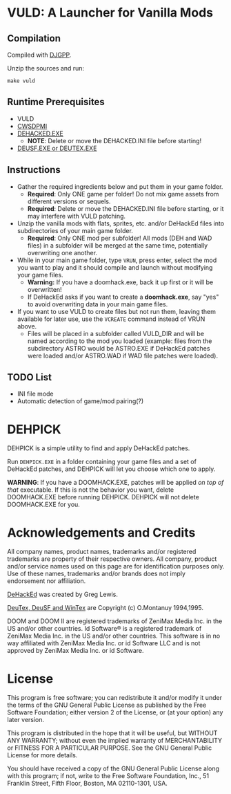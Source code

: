 # VULD: A Launcher for Vanilla Mods

## Compilation

Compiled with [DJGPP](http://www.delorie.com/djgpp/).

Unzip the sources and run:

`make vuld`

## Runtime Prerequisites

* VULD
* [CWSDPMI](http://sandmann.dotster.com/cwsdpmi/)
* [DEHACKED.EXE](https://www.doomworld.com/idgames/utils/exe_edit/dhe31)
    * **NOTE**: Delete or move the DEHACKED.INI file before starting!
* [DEUSF.EXE or DEUTEX.EXE](http://www.gamers.org/addons/utils/deutex/)

## Instructions

* Gather the required ingredients below and put them in your game folder.
    * **Required**: Only ONE game per folder! Do not mix game assets from different versions or sequels.
    * **Required**: Delete or move the DEHACKED.INI file before starting, or it may interfere with VULD patching.
* Unzip the vanilla mods with flats, sprites, etc. and/or DeHackEd files into subdirectories of your main game folder.
    * **Required**: Only ONE mod per subfolder! All mods (DEH and WAD files) in a subfolder will be merged at the same time, potentially overwriting one another.
* While in your main game folder, type `VRUN`, press enter, select the mod you want to play and it should compile and launch without modifying your game files.
    * **Warning:** If you have a doomhack.exe, back it up first or it will be overwritten!
    * If DeHackEd asks if you want to create a **doomhack.exe**, say "yes" to avoid overwriting data in your main game files.
* If you want to use VULD to create files but not run them, leaving them available for later use, use the `VCREATE` command instead of VRUN above.
    * Files will be placed in a subfolder called VULD_DIR and will be named according to the mod you loaded (example: files from the subdirectory ASTRO would be ASTRO.EXE if DeHackEd patches were loaded and/or ASTRO.WAD if WAD file patches were loaded).

## TODO List

* INI file mode
* Automatic detection of game/mod pairing(?)


# DEHPICK

DEHPICK is a simple utility to find and apply DeHackEd patches.

Run `DEHPICK.EXE` in a folder containing your game files and a set of DeHackEd patches, and DEHPICK will let you choose which one to apply.

**WARNING**: If you have a DOOMHACK.EXE, patches will be applied *on top of that* executable. If this is not the behavior you want, delete DOOMHACK.EXE before running DEHPICK. DEHPICK will not delete DOOMHACK.EXE for you.

# Acknowledgements and Credits

All company names, product names, trademarks and/or registered trademarks are property of their respective owners. All company, product and/or service names used on this page are for identification purposes only. Use of these names, trademarks and/or brands does not imply endorsement nor affiliation.

[DeHackEd](https://www.doomworld.com/idgames/utils/exe_edit/dhe31) was created by Greg Lewis.

[DeuTex, DeuSF and WinTex](http://www.gamers.org/addons/utils/deutex/)  are Copyright (c) O.Montanuy 1994,1995.

DOOM and DOOM II are registered trademarks of ZeniMax Media Inc. in the US and/or other countries. Id Software® is a registered trademark of ZeniMax Media Inc. in the US and/or other countries. This software is in no way affiliated with ZeniMax Media Inc. or id Software LLC and is not approved by ZeniMax Media Inc. or id Software.


# License

This program is free software; you can redistribute it and/or
modify it under the terms of the GNU General Public License
as published by the Free Software Foundation; either version 2
of the License, or (at your option) any later version.

This program is distributed in the hope that it will be useful,
but WITHOUT ANY WARRANTY; without even the implied warranty of
MERCHANTABILITY or FITNESS FOR A PARTICULAR PURPOSE.  See the
GNU General Public License for more details.

You should have received a copy of the GNU General Public License
along with this program; if not, write to the Free Software
Foundation, Inc., 51 Franklin Street, Fifth Floor, Boston, MA  02110-1301, USA.
